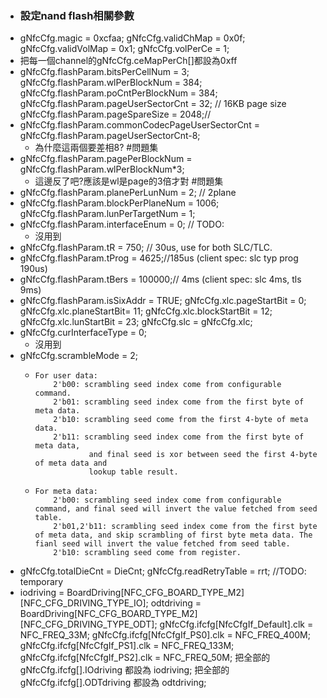 - ### 設定nand flash相關參數
- gNfcCfg.magic = 0xcfaa;
      gNfcCfg.validChMap = 0x0f;
      gNfcCfg.validVolMap = 0x1;
      gNfcCfg.volPerCe = 1;
- 把每一個channel的gNfcCfg.ceMapPerCh[]都設為0xff
- gNfcCfg.flashParam.bitsPerCellNum = 3; 
      gNfcCfg.flashParam.wlPerBlockNum = 384;
      gNfcCfg.flashParam.poCntPerBlockNum = 384;
      gNfcCfg.flashParam.pageUserSectorCnt = 32; // 16KB page size
      gNfcCfg.flashParam.pageSpareSize = 2048;//
- gNfcCfg.flashParam.commonCodecPageUserSectorCnt = gNfcCfg.flashParam.pageUserSectorCnt-8;
	- 為什麼這兩個要差相8? #問題集
- gNfcCfg.flashParam.pagePerBlockNum = gNfcCfg.flashParam.wlPerBlockNum*3;
	- 這邊反了吧?應該是wl是page的3倍才對 #問題集
- gNfcCfg.flashParam.planePerLunNum = 2; // 2plane
- gNfcCfg.flashParam.blockPerPlaneNum = 1006;
      gNfcCfg.flashParam.lunPerTargetNum = 1;
- gNfcCfg.flashParam.interfaceEnum = 0; // TODO:
	- 沒用到
- gNfcCfg.flashParam.tR = 750; // 30us, use for both SLC/TLC.
- gNfcCfg.flashParam.tProg = 4625;//185us  (client spec: slc typ prog 190us)
- gNfcCfg.flashParam.tBers = 100000;// 4ms (client spec: slc 4ms, tls 9ms)
- gNfcCfg.flashParam.isSixAddr = TRUE;
      gNfcCfg.xlc.pageStartBit = 0;
      gNfcCfg.xlc.planeStartBit= 11;
      gNfcCfg.xlc.blockStartBit = 12;
      gNfcCfg.xlc.lunStartBit = 23;
      gNfcCfg.slc = gNfcCfg.xlc;
- gNfcCfg.curInterfaceType = 0;
	- 沒用到
- gNfcCfg.scrambleMode = 2;
	- ```
	  For user data:
	      2'b00: scrambling seed index come from configurable command.
	      2'b01: scrambling seed index come from the first byte of meta data.
	      2'b10: scrambling seed come from the first 4-byte of meta data.
	      2'b11: scrambling seed index come from the first byte of meta data, 
	              and final seed is xor between seed the first 4-byte of meta data and 
	              lookup table result.
	  ```
	- ```
	  For meta data: 
	      2'b00: scrambling seed index come from configurable command, and final seed will invert the value fetched from seed table.
	      2'b01,2'b11: scrambling seed index come from the first byte of meta data, and skip scrambling of first byte meta data. The fianl seed will invert the value fetched from seed table. 
	      2'b10: scrambling seed come from register.
	  ```
- gNfcCfg.totalDieCnt = DieCnt;
      gNfcCfg.readRetryTable = rrt; //TODO: temporary
- iodriving = BoardDriving[NFC_CFG_BOARD_TYPE_M2][NFC_CFG_DRIVING_TYPE_IO];
      odtdriving = BoardDriving[NFC_CFG_BOARD_TYPE_M2][NFC_CFG_DRIVING_TYPE_ODT];
      gNfcCfg.ifcfg[NfcCfgIf_Default].clk = NFC_FREQ_33M;
  gNfcCfg.ifcfg[NfcCfgIf_PS0].clk = NFC_FREQ_400M;
  gNfcCfg.ifcfg[NfcCfgIf_PS1].clk = NFC_FREQ_133M;
  gNfcCfg.ifcfg[NfcCfgIf_PS2].clk = NFC_FREQ_50M;
      把全部的gNfcCfg.ifcfg[].IOdriving 都設為 iodriving;
      把全部的gNfcCfg.ifcfg[].ODTdriving 都設為 odtdriving;